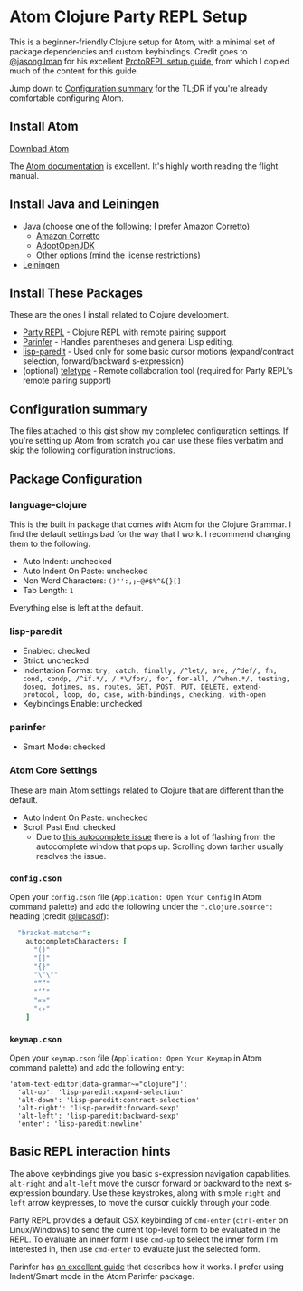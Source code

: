 # Atom Clojure Party REPL Setup

This is a beginner-friendly Clojure setup for Atom, with a minimal set of package dependencies and custom keybindings. Credit goes to [@jasongilman](https://github.com/jasongilman) for his excellent [ProtoREPL setup guide](https://gist.github.com/jasongilman/d1f70507bed021b48625/cde5626b1df66fc62c315c38b52f827b46777d61), from which I copied much of the content for this guide.

Jump down to [Configuration summary](##Configuration_Summary) for the TL;DR if you're already comfortable configuring Atom.

## Install Atom

[Download Atom](https://atom.io/)

The [Atom documentation](https://atom.io/docs) is excellent. It's highly worth reading the flight manual.

## Install Java and Leiningen

* Java (choose one of the following; I prefer Amazon Corretto)
  * [Amazon Corretto](https://docs.aws.amazon.com/corretto/latest/corretto-11-ug/downloads-list.html)
  * [AdoptOpenJDK](https://adoptopenjdk.net/?variant=openjdk11&jvmVariant=hotspot)
  * [Other options](https://en.wikipedia.org/wiki/OpenJDK#OpenJDK_builds) (mind the license restrictions)
* [Leiningen](http://leiningen.org/)

## Install These Packages

These are the ones I install related to Clojure development.

* [Party REPL](https://atom.io/packages/clojure-party-repl) - Clojure REPL with remote pairing support
* [Parinfer](https://atom.io/packages/parinfer) - Handles parentheses and general Lisp editing.
* [lisp-paredit](https://atom.io/packages/lisp-paredit) - Used only for some basic cursor motions (expand/contract selection, forward/backward s-expression)
* (optional) [teletype](https://atom.io/packages/teletype) - Remote collaboration tool (required for Party REPL's remote pairing support)

## Configuration summary

The files attached to this gist show my completed configuration settings. If you're setting up Atom from scratch you can use these files verbatim and skip the following configuration instructions.

## Package Configuration

### language-clojure

This is the built in package that comes with Atom for the Clojure Grammar. I find the default settings bad for the way that I work. I recommend changing them to the following.

* Auto Indent: unchecked
* Auto Indent On Paste: unchecked
* Non Word Characters: `()"':,;~@#$%^&{}[]`
* Tab Length: `1`

Everything else is left at the default.

### lisp-paredit

* Enabled: checked
* Strict: unchecked
* Indentation Forms: `try, catch, finally, /^let/, are, /^def/, fn, cond, condp, /^if.*/, /.*\/for/, for, for-all, /^when.*/, testing, doseq, dotimes, ns, routes, GET, POST, PUT, DELETE, extend-protocol, loop, do, case, with-bindings, checking, with-open`
* Keybindings Enable: unchecked

### parinfer

* Smart Mode: checked

### Atom Core Settings

These are main Atom settings related to Clojure that are different than the default.

* Auto Indent On Paste: unchecked
* Scroll Past End: checked
  * Due to [this autocomplete issue](https://github.com/atom/autocomplete-plus/issues/680) there is a lot of flashing from the autocomplete window that pops up. Scrolling down farther usually resolves the issue.

### `config.cson`

Open your `config.cson` file (`Application: Open Your Config` in Atom command palette) and add the following under the `".clojure.source":` heading (credit [@lucasdf](https://gist.github.com/jasongilman/d1f70507bed021b48625/cde5626b1df66fc62c315c38b52f827b46777d61#gistcomment-2586616)):

```cson
  "bracket-matcher":
    autocompleteCharacters: [
      "()"
      "[]"
      "{}"
      "\"\""
      "“”"
      "‘’"
      "«»"
      "‹›"
    ]
```

### `keymap.cson`

Open your `keymap.cson` file (`Application: Open Your Keymap` in Atom command palette) and add the following entry:

```
'atom-text-editor[data-grammar~="clojure"]':
  'alt-up': 'lisp-paredit:expand-selection'
  'alt-down': 'lisp-paredit:contract-selection'
  'alt-right': 'lisp-paredit:forward-sexp'
  'alt-left': 'lisp-paredit:backward-sexp'
  'enter': 'lisp-paredit:newline'
```

## Basic REPL interaction hints

The above keybindings give you basic s-expression navigation capabilities. `alt-right` and `alt-left` move the cursor forward or backward to the next s-expression boundary. Use these keystrokes, along with simple `right` and `left` arrow keypresses, to move the cursor quickly through your code.

Party REPL provides a default  OSX keybinding of `cmd-enter` (`ctrl-enter` on Linux/Windows) to send the current top-level form to be evaluated in the REPL. To evaluate an inner form I use `cmd-up` to select the inner form I'm interested in, then use `cmd-enter` to evaluate just the selected form.

Parinfer has [an excellent guide](http://shaunlebron.github.io/parinfer/#indent-mode) that describes how it works. I prefer using Indent/Smart mode in the Atom Parinfer package.
